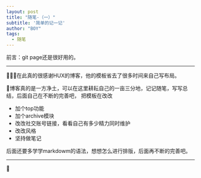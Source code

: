 ```yaml
---
layout: post
title: "随笔-（一）"
subtitle: '简单的记一记'
author: "BOY"
tags:
  - 随笔
---
```


前言：git page还是很好用的。

---

在此真的很感谢HUX的博客，他的模板省去了很多时间来自己写布局。


博客真的是一方净土，可以在这里耕耘自己的一亩三分地，记记随笔，写写总结，后面自己在不断的完善吧，
把模板在改改
 - 加个top功能
 - 加个archive模块
 - 改改社交账号链接，看看自己有多少精力同时维护
 - 改改风格
 - 坚持做笔记

后面还要多学学markdowm的语法，想想怎么进行排版，后面再不断的完善吧。

---
